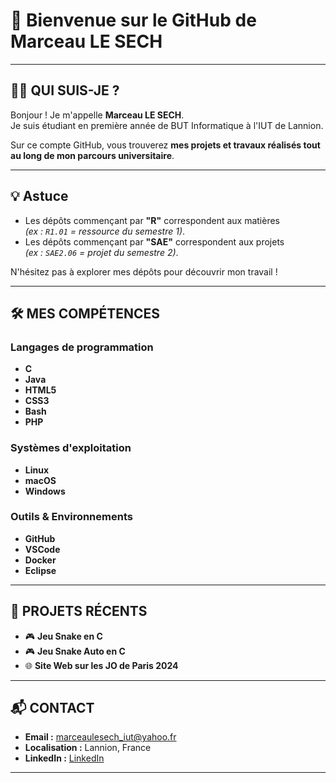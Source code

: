 # 👋 Bienvenue sur le GitHub de Marceau LE SECH 

---

## 🙋‍♂️ QUI SUIS-JE ?

Bonjour ! Je m'appelle **Marceau LE SECH**.  
Je suis étudiant en première année de BUT Informatique à l'IUT de Lannion.

Sur ce compte GitHub, vous trouverez **mes projets et travaux réalisés tout au long de mon parcours universitaire**.

---

## 💡 Astuce

- Les dépôts commençant par **"R"** correspondent aux matières  
  _(ex : `R1.01` = ressource du semestre 1)_.
- Les dépôts commençant par **"SAE"** correspondent aux projets  
  _(ex : `SAE2.06` = projet du semestre 2)_.

N'hésitez pas à explorer mes dépôts pour découvrir mon travail !

---

## 🛠️ MES COMPÉTENCES

### Langages de programmation
- **C**
- **Java**
- **HTML5**
- **CSS3**
- **Bash**
- **PHP**

### Systèmes d'exploitation
- **Linux**
- **macOS**
- **Windows**

### Outils & Environnements
- **GitHub**
- **VSCode**
- **Docker**
- **Eclipse**

---

## 🚀 PROJETS RÉCENTS

- 🎮 **Jeu Snake en C**
- 🎮 **Jeu Snake Auto en C**
- 🌐 **Site Web sur les JO de Paris 2024**

---

## 📬 CONTACT

- **Email :** marceaulesech_iut@yahoo.fr
- **Localisation :** Lannion, France
- **LinkedIn :** [LinkedIn]([https://www.linkedin.com/](https://www.linkedin.com/in/marceau-le-sech-38a60b353/))

---
